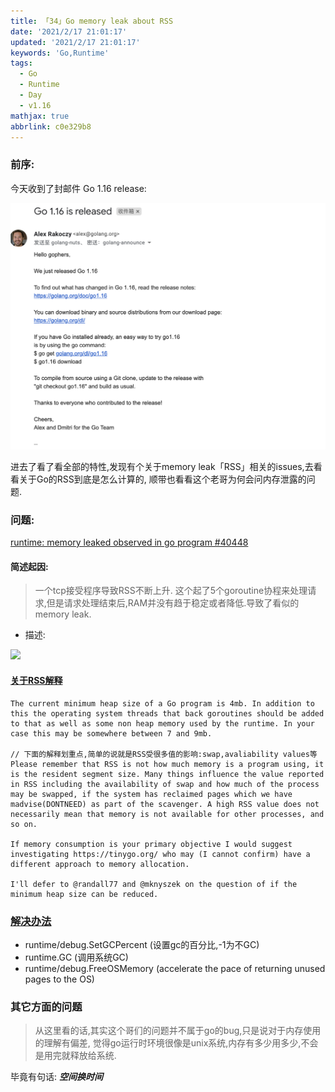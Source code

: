 ```yaml
---
title: 「34」Go memory leak about RSS
date: '2021/2/17 21:01:17'
updated: '2021/2/17 21:01:17'
keywords: 'Go,Runtime'
tags:
  - Go
  - Runtime
  - Day
  - v1.16
mathjax: true
abbrlink: c0e329b8
---
```


### 前序:
今天收到了封邮件 Go 1.16 release:

![](https://raw.githubusercontent.com/crab21/Images/master/clipboard_20210217_094336.webp)

进去了看了看全部的特性,发现有个关于memory  leak「RSS」相关的issues,去看看关于Go的RSS到底是怎么计算的,
顺带也看看这个老哥为何会问内存泄露的问题.

<!--more-->

### 问题:

[runtime: memory leaked observed in go program #40448](https://github.com/golang/go/issues/40448)

#### 简述起因:

>一个tcp接受程序导致RSS不断上升. 
> 这个起了5个goroutine协程来处理请求,但是请求处理结束后,RAM并没有趋于稳定或者降低.导致了看似的memory leak.

* 描述:

![](https://raw.githubusercontent.com/crab21/Images/master/clipboard_20210217_095036.png)

#### [关于RSS解释](https://github.com/golang/go/issues/40448#issuecomment-666350046)

```
The current minimum heap size of a Go program is 4mb. In addition to this the operating system threads that back goroutines should be added to that as well as some non heap memory used by the runtime. In your case this may be somewhere between 7 and 9mb.

// 下面的解释划重点,简单的说就是RSS受很多值的影响:swap,avaliability values等
Please remember that RSS is not how much memory is a program using, it is the resident segment size. Many things influence the value reported in RSS including the availability of swap and how much of the process may be swapped, if the system has reclaimed pages which we have madvise(DONTNEED) as part of the scavenger. A high RSS value does not necessarily mean that memory is not available for other processes, and so on.

If memory consumption is your primary objective I would suggest investigating https://tinygo.org/ who may (I cannot confirm) have a different approach to memory allocation.

I'll defer to @randall77 and @mknyszek on the question of if the minimum heap size can be reduced.
```

### [解决办法](https://github.com/golang/go/issues/40448#issuecomment-667196117)

* runtime/debug.SetGCPercent (设置gc的百分比,-1为不GC)
* runtime.GC (调用系统GC)
* runtime/debug.FreeOSMemory (accelerate the pace of returning unused pages to the OS)

### 其它方面的问题

>从这里看的话,其实这个哥们的问题并不属于go的bug,只是说对于内存使用的理解有偏差,
觉得go运行时环境很像是unix系统,内存有多少用多少,不会是用完就释放给系统.

毕竟有句话: ***空间换时间***